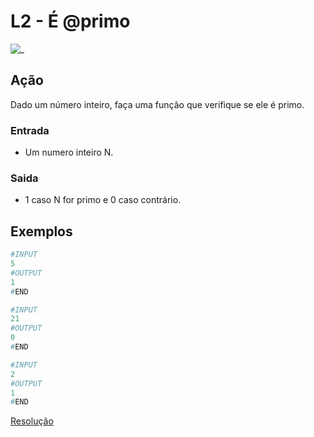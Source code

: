 # L2 - É @primo

![_](cover.jpg)

## Ação

Dado um número inteiro, faça uma função que verifique se ele é primo.  

### Entrada

* Um numero inteiro N.

### Saida

* 1 caso N for primo e 0 caso contrário.

## Exemplos

``` py
#INPUT
5
#OUTPUT
1
#END
```

```py
#INPUT
21
#OUTPUT
0
#END
```

```py
#INPUT
2
#OUTPUT
1
#END
```

[Resolução](https://youtu.be/FZVqoVx9KnM)